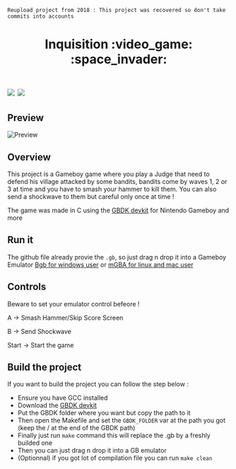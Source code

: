 ``Reupload project from 2018 : This project was recovered so don't take commits into accounts``

<h1 align="center"> Inquisition :video_game: :space_invader: <h1>

<img src="https://img.shields.io/badge/platform-gameboy-yellowgreen" />
<img src="https://img.shields.io/badge/language-c-lightgrey" />


## Preview
![Preview](https://i.ibb.co/W6133Gm/Capture-d-e-cran-2024-01-23-a-22-51-54.png)


## Overview
This project is a Gameboy game where you play a Judge that need to defend his village attacked by some bandits,
bandits come by waves 1, 2 or 3 at time and you have to smash your hammer to kill them. You can also send a shockwave to them but careful only once at time !


The game was made in C using the [GBDK devkit](https://github.com/gbdk-2020/gbdk-2020) for Nintendo Gameboy and more


## Run it
The github file already provie the ``.gb``, so just drag n drop it into a Gameboy Emulator [Bgb for windows user](http://bgb.bircd.org/) or [mGBA for linux and mac user](https://mgba.io/)


## Controls
Beware to set your emulator control befeore !

A -> Smash Hammer/Skip Score Screen

B -> Send Shockwave

Start -> Start the game


## Build the project

If you want to build the project you can follow the step below :
- Ensure you have GCC installed
- Download the [GBDK devkit](https://github.com/gbdk-2020/gbdk-2020)
- Put the GBDK folder where you want but copy the path to it
- Then open the Makefile and set the ``GBDK_FOLDER`` var at the path you got (keep the / at the end of the GBDK path)
- Finally just run ``make`` command this will replace the .gb by a freshly builded one
- Then you can just drag n drop it into a GB emulator
- (Optionnal) if you got lot of compilation file you can run ``make clean``
